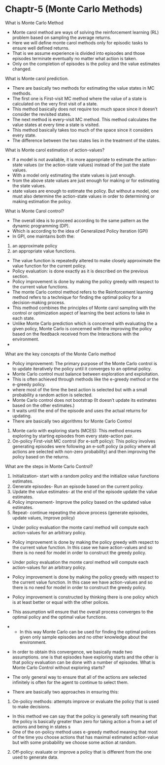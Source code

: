 # Chaptr-5 (Monte Carlo Methods)

What is Monte Carlo Method 

- Monte carol method are ways of solving the reinforcement learning (RL) problem based on sampling the average returns.
- Here we will define monte carol methods only for episodic tasks to ensure well defined returns.
- That is we assume experience is divided into episodes and those episodes terminate eventually no matter what action is taken.
- Only on the completion of episodes is the policy and the value estimates changed.

What is Monte carol prediction.
- There are basically two methods for estimating the value states in MC methods.
- The first one is First-visit MC method where the value of a state is calculated on the very first visit of a state.
- This method basically does not require too much space since it doesn’t consider the revisited states.
- The next method is every-visit MC method. This method calculates the value states at every time a state is visited.
- This method basically takes too much of the space since it considers every state.
- The difference between the two states lies in the treatment of the states.
  
What is Monte carol estimation of action-values?
- If a model is not available, it is more appropriate to estimate the action-state values (or the action-state values) instead of the just the state values.
- With a model only estimating the state values is just enough.
- from the above state values are just enough for making or for estimating the state values.
- state values are enough to estimate the policy.
But without a model, one must also determine the action-state values in order to determining or making estimation the policy.

What is Monte Carol control?

- The overall idea is to proceed according to the same pattern as the dynamic programming (DP).
- Which is according to the idea of Generalized Policy Iteration (GPI)
- In GPI, one maintains both the:
1. an approximate policy 
2. an appropriate value functions.
- The value function is repeatedly altered to make closely approximate the value function for the current policy.
- Policy evaluation: is done exactly as it is described on the previous section.
- Policy improvement is done by making the policy greedy with respect to the current value functions.
- The monte Carlo control method refers to the Reinforcement learning method refers to a technique for finding the optimal policy for a decision-making process.
- This method combines the principles of Monte carol sampling with the control or optimization aspect of learning the best actions to take in each state.
- Unlike Monte Carlo prediction which is concerned with evaluating the a given policy, Monte Carlo is concerned with the improving the policy based on the feedback received from the Interactions with the environment.
- 
What are the key concepts of the Monte Carlo method 

- Policy improvement: The primary purpose of the Monte Carlo control is to update iteratively the policy until it converges to an optimal policy.
- Monte Carlo control must balance between exploration and exploitation.
- This is often achieved through methods like the e-greedy method or the e-greedy policy.
- where most of the time the best action is selected but with a small probability a random action is selected.
- Monte Carlo control does not bootstrap (It doesn’t update its estimates based on the other estimates.)
- It waits until the end of the episode and uses the actual returns for updating.
- There are basically two algorithms for Monte Carlo Control
1. Monte carlo with exploring starts (MCES): This method ensures exploring by starting episodes from every state-action pair.
2. On-policy First-visit MC control (for e-soft policy): This policy involves generating episodes were following an e-soft policy (a policy where all actions are selected with non-zero probability) and then improving the policy based on the returns.
   
What are the steps in Monte Carlo Control?
1. Initialization- start with a random policy and the initialize value functions estimates.
2. Generate episodes- Run an episode based on the current policy.
3. Update the value estimates- at the end of the episode update the value estimates.
4. Policy improvement- Improve the policy based on the updated value estimates.
5. Repeat- continue repeating the above process (generate episodes, update values, Improve policy)
- Under policy evaluation the monte carol method will compute each action-values for an arbitrary policy.
- Policy improvement is done by making the policy greedy with respect to the current value function. In this case we have action-values and so there is no need for model in order to construct the greedy policy.
- Under policy evaluation the monte carol method will compute each action-values for an arbitrary policy.
- Policy improvement is done by making the policy greedy with respect to the current value function. In this case we have action-values and so there is no need for model in order to construct the greedy policy.
- Policy improvement is constructed by thinking there is one policy which is at least better or equal with the other polices.
- This assumption will ensure that the overall process converges to the optimal policy and the optimal value functions.
- - In this way Monte Carlo can be used for finding the optimal polices given only sample episodes and no other knowledge about the environment.
- In order to obtain this convergence, we basically made two assumptions. one is that episodes have exploring starts and the other is that policy evaluation can be done with a number of episodes.
What is Monte Carlo Control without exploring starts?

- The only general way to ensure that all of the actions are selected infinitely is often for the agent to continue to select them.
- There are basically two approaches in ensuring this:
1. On-policy methods: attempts improve or evaluate the policy that is used to make decisions.
- In this method we can say that the policy is generally soft meaning that the policy is basically greater than zero for taking action a from a set of actions and being in states s
- One of the on-policy method uses e-greedy method meaning that most of the time you choose actions that has maximal estimated action-value but with some probability we choose some action at random.
2. Off-policy: evaluate or improve a policy that is different from the one used to generate data.
